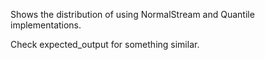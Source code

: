 Shows the distribution of using NormalStream and Quantile implementations.

Check expected_output for something similar.
